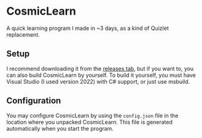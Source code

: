 # CosmicLearn
A quick learning program I made in ~3 days, as a kind of Quizlet replacement.

## Setup
I recommend downloading it from the [releases tab](https://github.com/Brainstorm4266/CosmicLearn/releases/), but if you want to, you can also build CosmicLearn by yourself.
To build it yourself, you must have Visual Studio (I used version 2022) with C# support, or just use msbuild.

## Configuration
You may configure CosmicLearn by using the `config.json` file in the location where you unpacked CosmicLearn.
This file is generated automatically when you start the program.